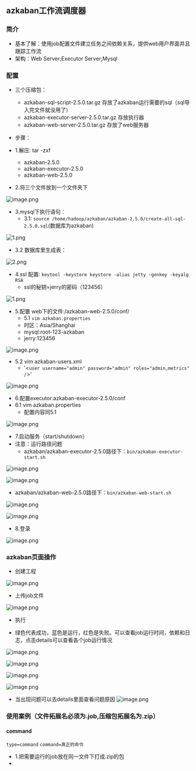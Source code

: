 ## azkaban工作流调度器

### 简介 
* 基本了解：使用job配置文件建立任务之间依赖关系，提供web用户界面并且跟踪工作流
* 架构：Web Server;Executor Server;Mysql
### 配置 
* 三个压缩包：
  * azkaban-sql-script-2.5.0.tar.gz   存放了azkaban运行需要的sql（sql导入完文件就没用了）
  * azkaban-executor-server-2.5.0.tar.gz 存放执行器
  * azkaban-web-server-2.5.0.tar.gz 存放了web服务器

* 步骤：
* 1.解压: tar -zxf 
   * azkaban-2.5.0
   * azkaban-executor-2.5.0
   * azkaban-web-2.5.0
* 2.将三个文件放到一个文件夹下

![image.png](https://upload-images.jianshu.io/upload_images/14466577-393430c49e1f3a09.png?imageMogr2/auto-orient/strip%7CimageView2/2/w/1240)

* 3.mysql下执行语句：
   * 3.1: `source /home/hadoop/azkaban/azkaban-2.5.0/create-all-sql-2.5.0.sql`(数据库为azkaban)

![1.png](https://upload-images.jianshu.io/upload_images/14465950-147874b28ef63e80.png?imageMogr2/auto-orient/strip%7CimageView2/2/w/1240)
  
   * 3.2 数据库里生成表：
  
![2.png](https://upload-images.jianshu.io/upload_images/14465950-e858e16797a25f42.png?imageMogr2/auto-orient/strip%7CimageView2/2/w/1240)

* 4.ssl 配置: `keytool -keystore keystore -alias jetty -genkey -keyalg RSA`
  * ssl的秘钥=jerry的密码（123456）
 
![1.png](https://upload-images.jianshu.io/upload_images/14465950-0f326339302f4333.png?imageMogr2/auto-orient/strip%7CimageView2/2/w/1240)

* 5.配置 web下的文件:/azkaban-web-2.5.0/conf/
   * 5.1 `vim azkaban.properties`
    * 时区：Asia/Shanghai
    * mysql:root-123-azkaban
    * jerry:123456
 
![image.png](https://upload-images.jianshu.io/upload_images/14466577-a98c1a0c59bae5c8.png?imageMogr2/auto-orient/strip%7CimageView2/2/w/1240)

  * 5.2 vim azkaban-users.xml
      * '<`user username="admin" password="admin" roles="admin,metrics" /`>'
 
![image.png](https://upload-images.jianshu.io/upload_images/14466577-b868f85d39739c9e.png?imageMogr2/auto-orient/strip%7CimageView2/2/w/1240)
  
* 6.配置executor:azkaban-executor-2.5.0/conf
 * 6.1 vim azkaban.properties
      * 配置内容同5.1
 
![image.png](https://upload-images.jianshu.io/upload_images/14466577-bd6a068b5b03814f.png?imageMogr2/auto-orient/strip%7CimageView2/2/w/1240)

* 7.启动服务（start/shutdown）
 * 注意：运行路径问题
      * azkaban/azkaban-executor-2.5.0路径下：`bin/azkaban-executor-start.sh`
 
![image.png](https://upload-images.jianshu.io/upload_images/14466577-a4819c13c27b1f52.png?imageMogr2/auto-orient/strip%7CimageView2/2/w/1240)
  
![image.png](https://upload-images.jianshu.io/upload_images/14466577-8c72e32fceda9bc8.png?imageMogr2/auto-orient/strip%7CimageView2/2/w/1240)
  
 * azkaban/azkaban-web-2.5.0路径下：`bin/azkaban-web-start.sh`
  
![image.png](https://upload-images.jianshu.io/upload_images/14466577-104790922d686c78.png?imageMogr2/auto-orient/strip%7CimageView2/2/w/1240)
  
![image.png](https://upload-images.jianshu.io/upload_images/14466577-fdc4f5d7e81bc87b.png?imageMogr2/auto-orient/strip%7CimageView2/2/w/1240)


* 8.登录

![image.png](https://upload-images.jianshu.io/upload_images/14466577-98edbbf1ab966998.png?imageMogr2/auto-orient/strip%7CimageView2/2/w/1240)

### azkaban页面操作
* 创建工程

![image.png](https://upload-images.jianshu.io/upload_images/14466577-c04525f43022df0f.png?imageMogr2/auto-orient/strip%7CimageView2/2/w/1240)

* 上传job文件

![image.png](https://upload-images.jianshu.io/upload_images/14466577-e8c636cdbe7f2b5c.png?imageMogr2/auto-orient/strip%7CimageView2/2/w/1240)

* 执行

 * 绿色代表成功，蓝色是运行，红色是失败。可以查看job运行时间，依赖和日志，点击details可以查看各个job运行情况
 
 ![image.png](https://upload-images.jianshu.io/upload_images/14466577-d3fc572548892098.png?imageMogr2/auto-orient/strip%7CimageView2/2/w/1240)

![image.png](https://upload-images.jianshu.io/upload_images/14466577-7fcf0e33204d3032.png?imageMogr2/auto-orient/strip%7CimageView2/2/w/1240)


![image.png](https://upload-images.jianshu.io/upload_images/14466577-e79a740c9d25d8d9.png?imageMogr2/auto-orient/strip%7CimageView2/2/w/1240)

![image.png](https://upload-images.jianshu.io/upload_images/14466577-fafec7f716c20b43.png?imageMogr2/auto-orient/strip%7CimageView2/2/w/1240)

 * 当出现问题可以去details里面查看问题原因
![image.png](https://upload-images.jianshu.io/upload_images/14466577-fdb0db44122346d6.png?imageMogr2/auto-orient/strip%7CimageView2/2/w/1240)


### 使用案例（文件拓展名必须为.job,压缩包拓展名为.zip）
#### command
`type=command`
`command=真正的命令`
* 1.把需要运行的job放在同一文件下打成.zip的包
*  





 

 

 

 



 
 
